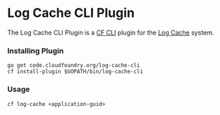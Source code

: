 Log Cache CLI Plugin
====================

The Log Cache CLI Plugin is a [CF CLI](cf-cli) plugin for the [Log
Cache](log-cache) system.

### Installing Plugin

```
go get code.cloudfoundry.org/log-cache-cli
cf install-plugin $GOPATH/bin/log-cache-cli
```

### Usage

```
cf log-cache <application-guid>
```

[log-cache]: https://code.cloudfoundry.org/log-cache-release
[cf-cli]: https://code.cloudfoundry.org/cli
